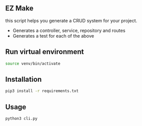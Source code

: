 ## EZ Make

this script helps you generate a CRUD system for your project.
- Generates a controller, service, repository and routes
- Generates a test for each of the above

## Run virtual environment

```bash
source venv/bin/activate
```

## Installation

```bash
pip3 install -r requirements.txt
```

## Usage

```bash
python3 cli.py
```
